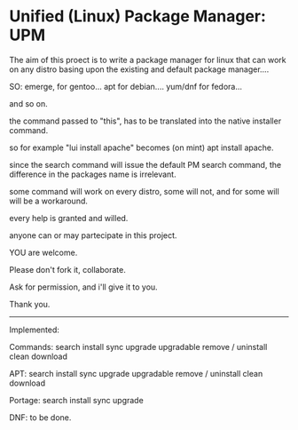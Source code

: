 # Unified (Linux) Package Manager: UPM

The aim of this proect is to write a package manager for linux that can work on any distro basing upon the existing and default package manager....

SO: emerge, for gentoo...
apt for debian....
yum/dnf for fedora...

and so on.

the command passed to "this", has to be translated into the native installer command.

so for example "lui install apache" becomes (on mint) apt install apache.

since the search command will issue the default PM search command, the difference in the packages name is irrelevant.

some command will work on every distro, some will not, and for some will will be a workaround.

every help is granted and willed.

anyone can or may partecipate in this project.

YOU are welcome.

Please don't fork it, collaborate.

Ask for permission, and i'll give it to you.

Thank you.

---------------------------------------------------------------------

Implemented:

Commands:
search
install
sync
upgrade
upgradable
remove / uninstall
clean
download

APT:
search
install
sync
upgrade
upgradable
remove / uninstall
clean
download

Portage:
search
install
sync
upgrade

DNF:
to be done.
